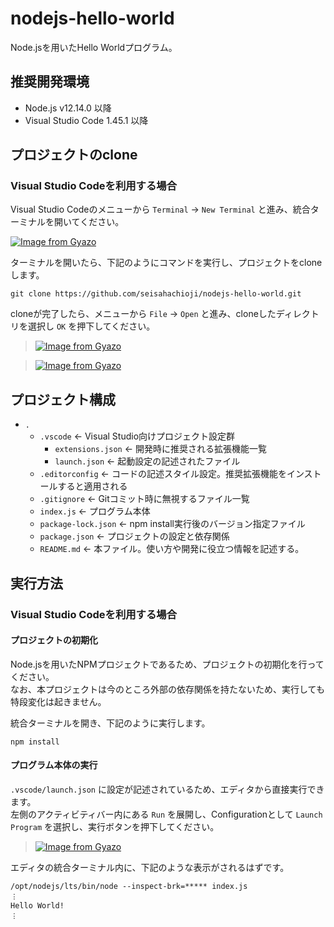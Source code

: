 # nodejs-hello-world

Node.jsを用いたHello Worldプログラム。

## 推奨開発環境

- Node.js v12.14.0 以降
- Visual Studio Code 1.45.1 以降

## プロジェクトのclone

### Visual Studio Codeを利用する場合

Visual Studio Codeのメニューから `Terminal` -> `New Terminal` と進み、統合ターミナルを開いてください。

[![Image from Gyazo](https://t.gyazo.com/teams/kiganix/515d289467723bff9e9cecd161ddde74.png)](https://kiganix.gyazo.com/515d289467723bff9e9cecd161ddde74)

ターミナルを開いたら、下記のようにコマンドを実行し、プロジェクトをcloneします。

```shell
git clone https://github.com/seisahachioji/nodejs-hello-world.git
```

cloneが完了したら、メニューから `File` -> `Open` と進み、cloneしたディレクトリを選択し `OK` を押下してください。

> [![Image from Gyazo](https://t.gyazo.com/teams/kiganix/7da70bd72627375b304b4b0301121752.png)](https://kiganix.gyazo.com/7da70bd72627375b304b4b0301121752)

> [![Image from Gyazo](https://t.gyazo.com/teams/kiganix/f7f6933b4331ee8d02afa1ef4c21b6d2.png)](https://kiganix.gyazo.com/f7f6933b4331ee8d02afa1ef4c21b6d2)
## プロジェクト構成

- `.`
  - `.vscode` <- Visual Studio向けプロジェクト設定群
    - `extensions.json` <- 開発時に推奨される拡張機能一覧
    - `launch.json` <- 起動設定の記述されたファイル
  - `.editorconfig` <- コードの記述スタイル設定。推奨拡張機能をインストールすると適用される
  - `.gitignore` <- Gitコミット時に無視するファイル一覧
  - `index.js` <- プログラム本体
  - `package-lock.json` <- npm install実行後のバージョン指定ファイル
  - `package.json` <- プロジェクトの設定と依存関係
  - `README.md` <- 本ファイル。使い方や開発に役立つ情報を記述する。

## 実行方法

### Visual Studio Codeを利用する場合

#### プロジェクトの初期化

Node.jsを用いたNPMプロジェクトであるため、プロジェクトの初期化を行ってください。  
なお、本プロジェクトは今のところ外部の依存関係を持たないため、実行しても特段変化は起きません。

統合ターミナルを開き、下記のように実行します。

```shell
npm install
```

#### プログラム本体の実行

`.vscode/launch.json` に設定が記述されているため、エディタから直接実行できます。  
左側のアクティビティバー内にある `Run` を展開し、Configurationとして `Launch Program` を選択し、実行ボタンを押下してください。

> [![Image from Gyazo](https://t.gyazo.com/teams/kiganix/b29aa4df375209a01dd4590f831662dd.png)](https://kiganix.gyazo.com/b29aa4df375209a01dd4590f831662dd)

エディタの統合ターミナル内に、下記のような表示がされるはずです。

```
/opt/nodejs/lts/bin/node --inspect-brk=***** index.js 
︙
Hello World!
︙
```
